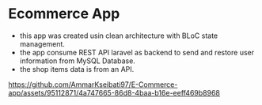 # Ecommerce App 
- this app was created usin clean architecture with BLoC state management.
- the app consume REST API laravel as backend to send and restore user information from MySQL Database.
- the shop items data is from an API.




https://github.com/AmmarKseibati97/E-Commerce-app/assets/95112871/4a747665-86d8-4baa-b16e-eeff469b8968

